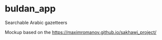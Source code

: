 # buldan_app

Searchable Arabic gazetteers

Mockup based on the https://maximromanov.github.io/sakhawi_project/